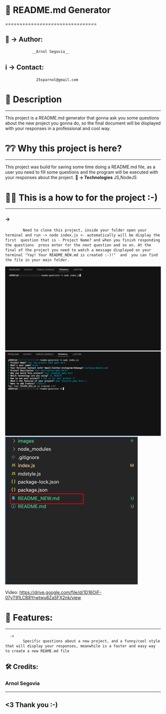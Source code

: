 
# 📌 README.md Generator
================================

## 🚻 -> Author:  
                __Arnol Segovia__
## ℹ️ -> Contact: 
                  25sparnol@gmail.com


# 📝 Description
----------------	
This project is a README.md generator that gonna ask you some questions about the new project you gonna do, so the final document will be displayed with your responses in a professional and cool way. 


# ❔❔ Why this project is here? 
-------------------------------
  This project was build for saving some time doing a README.md file, as a user you need to fill some questions and the program will be executed with your responses about the project. 
        **🧩 -> Technologies** 
          JS,NodeJS


# 🤹‍♀️ This is a how to for the project :-)
-----------------------------------------
###      ->  
            Need to clone this project, inside your folder open your terminal and run -> node index.js <- automatically will be display the first  question that is - Project Name? and when you finish responding the questions  press enter for the next question and so on. At the final of the project you need to watch a message displayed on your terminal "Yay! Your README_NEW.md is created :-)!"  and  you can find the file in your main folder. 

![node index.js](images/1.png)
![Answer the questions](images/2.png)
![Your file is created inside the folder](images/3.png)

Video: https://drive.google.com/file/d/1D16OiF-07yT91LCB8Yrwtwu6ZaSFX2nk/view
      
# 🚀 Features:
--------------
      ->  
            Specific questions about a new project, and a funny/cool style that will display your responses, meanwhile is a faster and easy way to create a new REAME.md file

## 🛠 Credits:
### Arnol Segovia

------------------
<3 Thank you :-)
------------------


